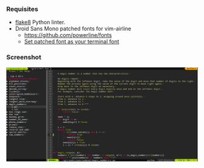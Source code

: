 ### Requisites

- [flake8](https://pypi.python.org/pypi/flake8) Python linter.
- Droid Sans Mono patched fonts for vim-airline 
    - https://github.com/powerline/fonts
    - [Set patched font as your terminal font](http://askubuntu.com/questions/393005/having-problem-with-fonts-in-vim-airline)

### Screenshot

![Alt text](/screenshot.png?raw=true)
